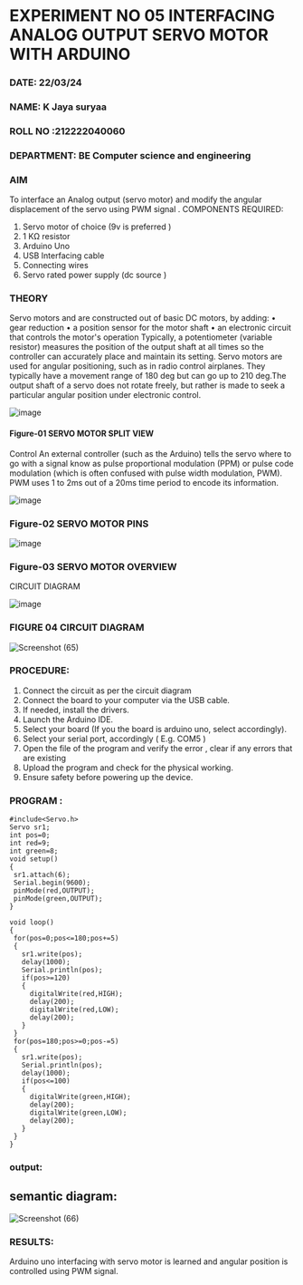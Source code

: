# EXPERIMENT NO 05 INTERFACING ANALOG OUTPUT SERVO MOTOR WITH ARDUINO
###  DATE: 22/03/24
###  NAME: K Jaya suryaa
###  ROLL NO :212222040060
###  DEPARTMENT: BE Computer science and engineering
### AIM
To interface an Analog output (servo motor) and modify the angular displacement of the servo using PWM signal .
COMPONENTS REQUIRED:
1.	Servo motor of choice (9v is preferred )
2.	1 KΩ resistor 
3.	Arduino Uno 
4.	USB Interfacing cable 
5.	Connecting wires 
6.	Servo rated power supply (dc source )


### THEORY
Servo motors and are constructed out of basic DC motors, by adding:
•	 gear reduction
•	 a position sensor for the motor shaft
•	 an electronic circuit that controls the motor's operation
Typically, a potentiometer (variable resistor) measures the position of the output shaft at all times so the controller can accurately place and maintain its setting.
Servo motors are used for angular positioning, such as in radio control airplanes.  They typically have a movement range of 180 deg but can go up to 210 deg.The output shaft of a servo does not rotate freely, but rather is made to seek a particular angular position under electronic control. 


![image](https://user-images.githubusercontent.com/36288975/163544439-1f477927-fcd4-42f0-9ce4-c863fdbf1210.png)



#### Figure-01 SERVO MOTOR SPLIT VIEW 
Control 
An external controller (such as the Arduino) tells the servo where to go with a signal know as pulse proportional modulation (PPM) or pulse code modulation (which is often confused with pulse width modulation, PWM). PWM uses 1 to 2ms out of a 20ms time period to encode its information.
 
 
 ![image](https://user-images.githubusercontent.com/36288975/163544482-3027136f-7135-4f3d-a23f-8dc2fe04194d.png)

### Figure-02 SERVO MOTOR PINS

 ![image](https://user-images.githubusercontent.com/36288975/163544513-ca497421-e6ba-4f91-871f-5cfba77f22a8.png)


### Figure-03 SERVO MOTOR OVERVIEW 

 


 





CIRCUIT DIAGRAM
 
 
 ![image](https://user-images.githubusercontent.com/36288975/163544618-6eb8a7b5-7f1a-428a-8d9f-fd899b145efb.png)

### FIGURE 04 CIRCUIT DIAGRAM
![Screenshot (65)](https://github.com/KjayasuryaaGkarunagaran/EXPERIMENT-NO--05-INTERFACING-ANALOG-OUTPUT-SERVO-MOTOR-WITH-ARDUINO-/assets/119476217/be18da92-4d80-4660-86fd-d482342e7b30)

### PROCEDURE:
1.	Connect the circuit as per the circuit diagram 
2.	Connect the board to your computer via the USB cable.
3.	If needed, install the drivers.
4.	Launch the Arduino IDE.
5.	Select your board (If you the board is arduino uno, select accordingly).
6.	Select your serial port, accordingly ( E.g. COM5 )
7.	Open the file of the program  and verify the error , clear if any errors that are existing 
8.	Upload the program and check for the physical working. 
9.	Ensure safety before powering up the device.


### PROGRAM :
 ```
#include<Servo.h>
Servo sr1;
int pos=0;
int red=9;
int green=8;
void setup()
{
  sr1.attach(6);
  Serial.begin(9600);
  pinMode(red,OUTPUT);
  pinMode(green,OUTPUT);
}

void loop()
{
  for(pos=0;pos<=180;pos+=5)
  {
    sr1.write(pos);
    delay(1000);
    Serial.println(pos);
    if(pos>=120)
  	{
      digitalWrite(red,HIGH);
      delay(200);
      digitalWrite(red,LOW);
      delay(200);
    }
  }
  for(pos=180;pos>=0;pos-=5)
  {
    sr1.write(pos);
    Serial.println(pos);
    delay(1000);
    if(pos<=100)
    {
      digitalWrite(green,HIGH);
      delay(200);
      digitalWrite(green,LOW);
      delay(200);
    }
  }
}
```
### output:
## semantic diagram:
![Screenshot (66)](https://github.com/KjayasuryaaGkarunagaran/EXPERIMENT-NO--05-INTERFACING-ANALOG-OUTPUT-SERVO-MOTOR-WITH-ARDUINO-/assets/119476217/252a7f6f-8124-4213-af93-0576166d2573)









### RESULTS: 
Arduino uno interfacing with servo motor is learned and angular position is controlled using PWM signal.
